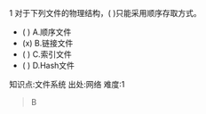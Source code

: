 1
对于下列文件的物理结构，( )只能采用顺序存取方式。
- ( ) A.顺序文件
- (x) B.链接文件
- ( ) C.索引文件
- ( ) D.Hash文件

知识点:文件系统
出处:网络
难度:1
> B
